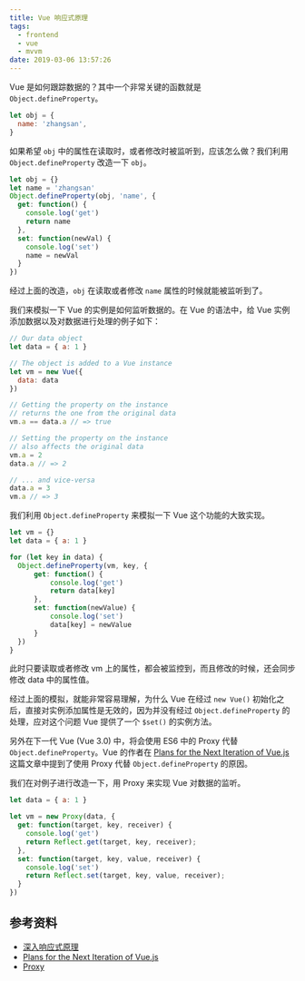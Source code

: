 ```yaml
---
title: Vue 响应式原理
tags:
  - frontend
  - vue
  - mvvm
date: 2019-03-06 13:57:26
---
```



Vue 是如何跟踪数据的？其中一个非常关键的函数就是 `Object.defineProperty`。


```javascript
let obj = {
  name: 'zhangsan',
}
```

如果希望 `obj` 中的属性在读取时，或者修改时被监听到，应该怎么做？我们利用 `Object.defineProperty` 改造一下 `obj`。

```javascript
let obj = {}
let name = 'zhangsan'
Object.defineProperty(obj, 'name', {
  get: function() {
    console.log('get')
    return name
  },
  set: function(newVal) {
    console.log('set')
    name = newVal
  }
})
```

经过上面的改造，`obj` 在读取或者修改 `name` 属性的时候就能被监听到了。

我们来模拟一下 Vue 的实例是如何监听数据的。在 Vue 的语法中，给 Vue 实例添加数据以及对数据进行处理的例子如下：

```js
// Our data object
let data = { a: 1 }

// The object is added to a Vue instance
let vm = new Vue({
  data: data
})

// Getting the property on the instance
// returns the one from the original data
vm.a == data.a // => true

// Setting the property on the instance
// also affects the original data
vm.a = 2
data.a // => 2

// ... and vice-versa
data.a = 3
vm.a // => 3
```

我们利用 `Object.defineProperty` 来模拟一下 Vue 这个功能的大致实现。

```js
let vm = {}
let data = { a: 1 }

for (let key in data) {
  Object.defineProperty(vm, key, {
      get: function() {
          console.log('get')
          return data[key]
      },
      set: function(newValue) {
          console.log('set')
          data[key] = newValue
      }
  })
}
```

此时只要读取或者修改 vm 上的属性，都会被监控到，而且修改的时候，还会同步修改 data 中的属性值。

经过上面的模拟，就能非常容易理解，为什么 Vue 在经过 `new Vue()` 初始化之后，直接对实例添加属性是无效的，因为并没有经过 `Object.defineProperty` 的处理，应对这个问题 Vue 提供了一个 `$set()` 的实例方法。

另外在下一代 Vue (Vue 3.0) 中，将会使用 ES6 中的 Proxy 代替 `Object.defineProperty`。Vue 的作者在 [Plans for the Next Iteration of Vue.js](https://medium.com/the-vue-point/plans-for-the-next-iteration-of-vue-js-777ffea6fabf) 这篇文章中提到了使用 Proxy 代替 `Object.defineProperty` 的原因。

我们在对例子进行改造一下，用 Proxy 来实现 Vue 对数据的监听。

```js
let data = { a: 1 }

let vm = new Proxy(data, {
  get: function(target, key, receiver) {
    console.log('get')
    return Reflect.get(target, key, receiver);
  },
  set: function(target, key, value, receiver) {
    console.log('set')
    return Reflect.set(target, key, value, receiver);
  }
})
```

## 参考资料

- [深入响应式原理](https://cn.vuejs.org/v2/guide/reactivity.html)
- [Plans for the Next Iteration of Vue.js](https://medium.com/the-vue-point/plans-for-the-next-iteration-of-vue-js-777ffea6fabf)
- [Proxy](http://es6.ruanyifeng.com/#docs/proxy)
